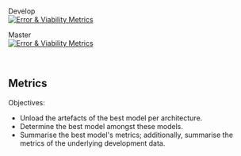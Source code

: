 <br>

Develop<br>
[![Error & Viability Metrics](https://github.com/prehypotheses/metrics/actions/workflows/main.yml/badge.svg)](https://github.com/prehypotheses/metrics/actions/workflows/main.yml)

Master<br>
[![Error & Viability Metrics](https://github.com/prehypotheses/metrics/actions/workflows/main.yml/badge.svg)](https://github.com/prehypotheses/metrics/actions/workflows/main.yml)

<br>

## Metrics

Objectives:

* Unload the artefacts of the best model per architecture.
* Determine the best model amongst these models.
* Summarise the best model's metrics; additionally, summarise the metrics of the underlying development data.

<br>
<br>

<br>
<br>

<br>
<br>

<br>
<br>
